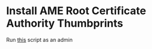 # Install AME Root Certificate Authority Thumbprints

Run [this](https://dev.azure.com/msazure/One/_git/Rome-Detection-Toolset?path=%2Fsrc%2FTools%2FInstallAMECACerts.cmd) script as an admin